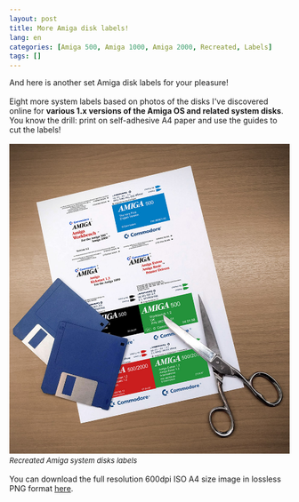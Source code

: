 ```yaml
---
layout: post
title: More Amiga disk labels!
lang: en
categories: [Amiga 500, Amiga 1000, Amiga 2000, Recreated, Labels]
tags: []
---
```

And here is another set Amiga disk labels for your pleasure!
<br><br>
Eight more system labels based on photos of the disks I've discovered online for **various 1.x versions of the Amiga OS and related system disks**. You know the drill: print on self-adhesive A4 paper and use the guides to cut the labels!
<br><br>
<img src="\assets\img\post_previews\amiga_disk_labels_part4.jpg"><br>
<span style="font-size:small; font-style: italic">Recreated Amiga system disks labels</span>
<br><br>
You can download the full resolution 600dpi ISO A4 size image in lossless PNG format <a href="https://app.box.com/s/9k1olb7gqebp99akdvgfva0x2eh3eavb" target="_blank">here</a>.